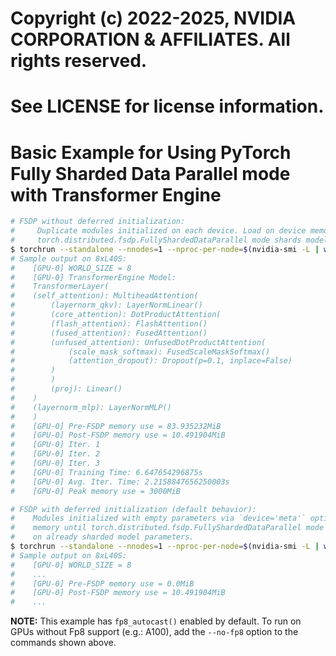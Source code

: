 # Copyright (c) 2022-2025, NVIDIA CORPORATION & AFFILIATES. All rights reserved.
#
# See LICENSE for license information.

# Basic Example for Using PyTorch Fully Sharded Data Parallel mode with Transformer Engine

```bash
# FSDP without deferred initialization:
#     Duplicate modules initialized on each device. Load on device memory reduced only after
#     torch.distributed.fsdp.FullyShardedDataParallel mode shards model parameters.
$ torchrun --standalone --nnodes=1 --nproc-per-node=$(nvidia-smi -L | wc -l) fsdp.py --no-defer-init
# Sample output on 8xL40S:
#    [GPU-0] WORLD_SIZE = 8
#    [GPU-0] TransformerEngine Model:
#    TransformerLayer(
#    (self_attention): MultiheadAttention(
#        (layernorm_qkv): LayerNormLinear()
#        (core_attention): DotProductAttention(
#        (flash_attention): FlashAttention()
#        (fused_attention): FusedAttention()
#        (unfused_attention): UnfusedDotProductAttention(
#            (scale_mask_softmax): FusedScaleMaskSoftmax()
#            (attention_dropout): Dropout(p=0.1, inplace=False)
#        )
#        )
#        (proj): Linear()
#    )
#    (layernorm_mlp): LayerNormMLP()
#    )
#    [GPU-0] Pre-FSDP memory use = 83.935232MiB
#    [GPU-0] Post-FSDP memory use = 10.491904MiB
#    [GPU-0] Iter. 1
#    [GPU-0] Iter. 2
#    [GPU-0] Iter. 3
#    [GPU-0] Training Time: 6.647654296875s
#    [GPU-0] Avg. Iter. Time: 2.2158847656250003s
#    [GPU-0] Peak memory use = 3000MiB

# FSDP with deferred initialization (default behavior):
#    Modules initialized with empty parameters via `device='meta'` option. Zero load on device
#    memory until torch.distributed.fsdp.FullyShardedDataParallel mode triggers a reset on
#    on already sharded model parameters.
$ torchrun --standalone --nnodes=1 --nproc-per-node=$(nvidia-smi -L | wc -l) fsdp.py
# Sample output on 8xL40S:
#    [GPU-0] WORLD_SIZE = 8
#    ...
#    [GPU-0] Pre-FSDP memory use = 0.0MiB
#    [GPU-0] Post-FSDP memory use = 10.491904MiB
#    ...
```

**NOTE:** This example has `fp8_autocast()` enabled by default. To run on GPUs without Fp8 support
(e.g.: A100), add the `--no-fp8` option to the commands shown above.
